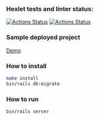 ### Hexlet tests and linter status:
[![Actions Status](https://github.com/boldyrev/rails-project-lvl3/workflows/hexlet-check/badge.svg)](https://github.com/boldyrev/rails-project-lvl3/actions)
[![Actions Status](https://github.com/boldyrev/rails-project-lvl3/workflows/build/badge.svg)](https://github.com/boldyrev/rails-project-lvl3/actions)

### Sample deployed project
[Demo](https://murmuring-hollows-89943.herokuapp.com/ )

### How to install
```bash
make install
bin/rails db:migrate
```

### How to run
```
bin/rails server
```
